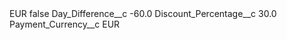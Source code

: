 <?xml version="1.0" encoding="UTF-8"?>
<CustomMetadata xmlns="http://soap.sforce.com/2006/04/metadata" xmlns:xsi="http://www.w3.org/2001/XMLSchema-instance" xmlns:xsd="http://www.w3.org/2001/XMLSchema">
    <label>EUR</label>
    <protected>false</protected>
    <values>
        <field>Day_Difference__c</field>
        <value xsi:type="xsd:double">-60.0</value>
    </values>
    <values>
        <field>Discount_Percentage__c</field>
        <value xsi:type="xsd:double">30.0</value>
    </values>
    <values>
        <field>Payment_Currency__c</field>
        <value xsi:type="xsd:string">EUR</value>
    </values>
</CustomMetadata>
